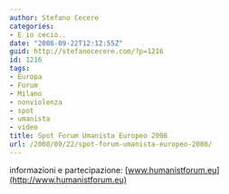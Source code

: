 ```yaml
---
author: Stefano Cecere
categories:
- E io cecio..
date: "2008-09-22T12:12:55Z"
guid: http://stefanocecere.com/?p=1216
id: 1216
tags:
- Europa
- Forum
- Milano
- nonviolenza
- spot
- umanista
- video
title: Spot Forum Umanista Europeo 2008
url: /2008/09/22/spot-forum-umanista-europeo-2008/
---
```


informazioni e partecipazione: [www.humanistforum.eu](http://www.humanistforum.eu)